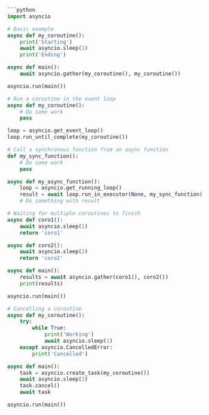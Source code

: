 ```python
```python
import asyncio

# Basic example
async def my_coroutine():
    print('Starting')
    await asyncio.sleep(1)
    print('Ending')

async def main():
    await asyncio.gather(my_coroutine(), my_coroutine())

asyncio.run(main())

# Run a coroutine in the event loop
async def my_coroutine():
    # Do some work
    pass

loop = asyncio.get_event_loop()
loop.run_until_complete(my_coroutine())

# Call a synchronous function from an async function
def my_sync_function():
    # Do some work
    pass

async def my_async_function():
    loop = asyncio.get_running_loop()
    result = await loop.run_in_executor(None, my_sync_function)
    # Do something with result

# Waiting for multiple coroutines to finish
async def coro1():
    await asyncio.sleep(1)
    return 'coro1'

async def coro2():
    await asyncio.sleep(2)
    return 'coro2'

async def main():
    results = await asyncio.gather(coro1(), coro2())
    print(results)

asyncio.run(main())

# Cancelling a coroutine
async def my_coroutine():
    try:
        while True:
            print('Working')
            await asyncio.sleep(1)
    except asyncio.CancelledError:
        print('Cancelled')

async def main():
    task = asyncio.create_task(my_coroutine())
    await asyncio.sleep(3)
    task.cancel()
    await task

asyncio.run(main())
```

